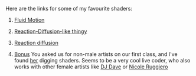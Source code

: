 Here are the links for some of my favourite shaders:

1. [Fluid Motion](https://www.shadertoy.com/view/xddsrx)

2. [Reaction-Diffusion-like thingy](https://www.shadertoy.com/view/tlX3zs)

3. [Reaction diffusion](https://www.shadertoy.com/view/MlByzR)

4. [Bonus](https://www.shadertoy.com/view/tsfyz4)
   You asked us for non-male artists on our first class, and I've found [her](https://www.instagram.com/charstiles/?hl=hu) digging shaders. Seems to be a very cool live coder, who also works with other female artists like [DJ Dave](https://www.instagram.com/dj_dave____/?hl=hu) or [Nicole Ruggiero](https://www.instagram.com/nicoleruggiero/?hl=hu)
